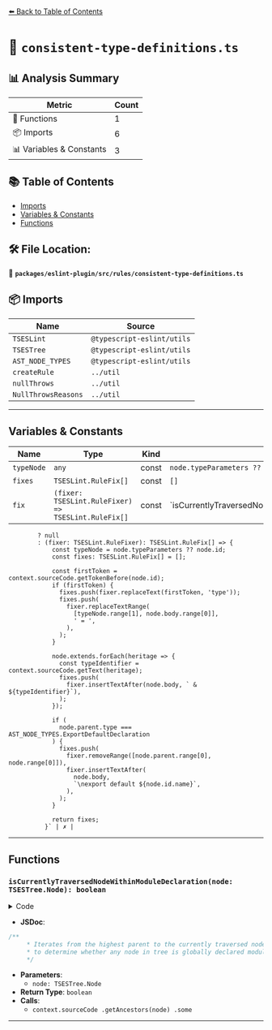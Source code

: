 [⬅️ Back to Table of Contents](../../../../index.md)

# 📄 `consistent-type-definitions.ts`

## 📊 Analysis Summary

| Metric | Count |
|--------|-------|
| 🔧 Functions | 1 |
| 📦 Imports | 6 |
| 📊 Variables & Constants | 3 |

## 📚 Table of Contents

- [Imports](#imports)
- [Variables & Constants](#variables-constants)
- [Functions](#functions)

## 🛠️ File Location:
📂 **`packages/eslint-plugin/src/rules/consistent-type-definitions.ts`**

## 📦 Imports

| Name | Source |
|------|--------|
| `TSESLint` | `@typescript-eslint/utils` |
| `TSESTree` | `@typescript-eslint/utils` |
| `AST_NODE_TYPES` | `@typescript-eslint/utils` |
| `createRule` | `../util` |
| `nullThrows` | `../util` |
| `NullThrowsReasons` | `../util` |


---

## Variables & Constants

| Name | Type | Kind | Value | Exported |
|------|------|------|-------|----------|
| `typeNode` | `any` | const | `node.typeParameters ?? node.id` | ✗ |
| `fixes` | `TSESLint.RuleFix[]` | const | `[]` | ✗ |
| `fix` | `(fixer: TSESLint.RuleFixer) => TSESLint.RuleFix[]` | const | `isCurrentlyTraversedNodeWithinModuleDeclaration(node)
            ? null
            : (fixer: TSESLint.RuleFixer): TSESLint.RuleFix[] => {
                const typeNode = node.typeParameters ?? node.id;
                const fixes: TSESLint.RuleFix[] = [];

                const firstToken = context.sourceCode.getTokenBefore(node.id);
                if (firstToken) {
                  fixes.push(fixer.replaceText(firstToken, 'type'));
                  fixes.push(
                    fixer.replaceTextRange(
                      [typeNode.range[1], node.body.range[0]],
                      ' = ',
                    ),
                  );
                }

                node.extends.forEach(heritage => {
                  const typeIdentifier = context.sourceCode.getText(heritage);
                  fixes.push(
                    fixer.insertTextAfter(node.body, ` & ${typeIdentifier}`),
                  );
                });

                if (
                  node.parent.type === AST_NODE_TYPES.ExportDefaultDeclaration
                ) {
                  fixes.push(
                    fixer.removeRange([node.parent.range[0], node.range[0]]),
                    fixer.insertTextAfter(
                      node.body,
                      `\nexport default ${node.id.name}`,
                    ),
                  );
                }

                return fixes;
              }` | ✗ |


---

## Functions

### `isCurrentlyTraversedNodeWithinModuleDeclaration(node: TSESTree.Node): boolean`

<details><summary>Code</summary>

```ts
function isCurrentlyTraversedNodeWithinModuleDeclaration(
      node: TSESTree.Node,
    ): boolean {
      return context.sourceCode
        .getAncestors(node)
        .some(
          node =>
            node.type === AST_NODE_TYPES.TSModuleDeclaration &&
            node.declare &&
            node.kind === 'global',
        );
    }
```
</details>

- **JSDoc**:
```ts
/**
     * Iterates from the highest parent to the currently traversed node
     * to determine whether any node in tree is globally declared module declaration
     */
```

- **Parameters**:
  - `node: TSESTree.Node`
- **Return Type**: `boolean`
- **Calls**:
  - `context.sourceCode
        .getAncestors(node)
        .some`

---